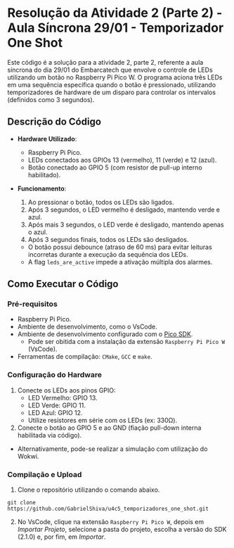 # Resolução da Atividade 2 (Parte 2) - Aula Síncrona 29/01 - Temporizador One Shot

Este código é a solução para a atividade 2, parte 2, referente a aula síncrona do dia 29/01 do Embarcatech que envolve o controle de LEDs utilizando um botão no Raspberry Pi Pico W. O programa aciona três LEDs em uma sequência específica quando o botão é pressionado, utilizando temporizadores de hardware de um disparo para controlar os intervalos (definidos como 3 segundos).

## Descrição do Código

- **Hardware Utilizado**:
  - Raspberry Pi Pico.
  - LEDs conectados aos GPIOs 13 (vermelho), 11 (verde) e 12 (azul).
  - Botão conectado ao GPIO 5 (com resistor de pull-up interno habilitado).

- **Funcionamento**:
  1. Ao pressionar o botão, todos os LEDs são ligados.
  2. Após 3 segundos, o LED vermelho é desligado, mantendo verde e azul.
  3. Após mais 3 segundos, o LED verde é desligado, mantendo apenas o azul.
  4. Após 3 segundos finais, todos os LEDs são desligados.
  - O botão possui debounce (atraso de 60 ms) para evitar leituras incorretas durante a execução da sequência dos LEDs.
  - A flag `leds_are_active` impede a ativação múltipla dos alarmes.

## Como Executar o Código

### Pré-requisitos
- Raspberry Pi Pico.
- Ambiente de desenvolvimento, como o VsCode.
- Ambiente de desenvolvimento configurado com o [Pico SDK](https://github.com/raspberrypi/pico-sdk). 
    - Pode ser obitida com a instalação da extensão `Raspberry Pi Pico W` (VsCode).
- Ferramentas de compilação: `CMake`, `GCC` e `make`.

### Configuração do Hardware
1. Conecte os LEDs aos pinos GPIO:
   - LED Vermelho: GPIO 13.
   - LED Verde: GPIO 11.
   - LED Azul: GPIO 12.
   - Utilize resistores em série com os LEDs (ex: 330Ω).
2. Conecte o botão ao GPIO 5 e ao GND (fiação pull-down interna habilitada via código).

* Alternativamente, pode-se realizar a simulação com utilização do Wokwi.

### Compilação e Upload
1. Clone o repositório utilizando o comando abaixo.
```
git clone https://github.com/GabrielShiva/u4c5_temporizadores_one_shot.git
```
2. No VsCode, clique na extensão `Raspberry Pi Pico W`, depois em *Importar Projeto*, selecione a pasta do projeto, escolha a versão do SDK (2.1.0) e, por fim, em *Importar*.